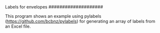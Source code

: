 Labels for envelopes
####################

This program shows an example using pylabels (https://github.com/bcbnz/pylabels)
for generating an array of labels from an Excel file.